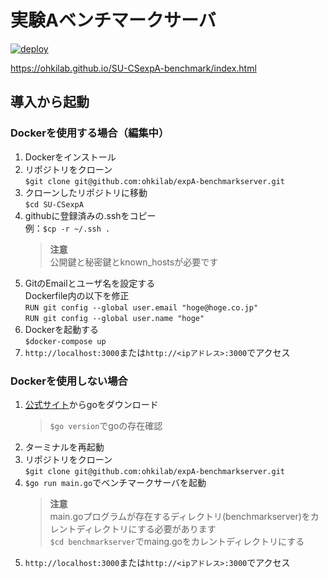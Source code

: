 # 実験Aベンチマークサーバ
[![deploy](https://github.com/ohkilab/expA-benchmarkserver/actions/workflows/main.yml/badge.svg)](https://github.com/ohkilab/expA-benchmarkserver/actions/workflows/main.yml)

https://ohkilab.github.io/SU-CSexpA-benchmark/index.html
## 導入から起動
### Dockerを使用する場合（編集中）
1. Dockerをインストール
2. リポジトリをクローン<br>
   `$git clone git@github.com:ohkilab/expA-benchmarkserver.git`
3. クローンしたリポジトリに移動<br>
   `$cd SU-CSexpA`
4. githubに登録済みの.sshをコピー<br>
   例：`$cp -r ~/.ssh .`
   > **注意** <br>
   公開鍵と秘密鍵とknown_hostsが必要です
5. GitのEmailとユーザ名を設定する<br>
   Dockerfile内の以下を修正<br>
   `RUN git config --global user.email "hoge@hoge.co.jp"`<br>
   `RUN git config --global user.name "hoge"`<br>
6. Dockerを起動する<br>
   `$docker-compose up`
7. `http://localhost:3000`または`http://<ipアドレス>:3000`でアクセス
   
### Dockerを使用しない場合
1. [公式サイト](https://go.dev/dl/)からgoをダウンロード
   > `$go version`でgoの存在確認
3. ターミナルを再起動
4. リポジトリをクローン<br>
   `$git clone git@github.com:ohkilab/expA-benchmarkserver.git`
5. `$go run main.go`でベンチマークサーバを起動
   > **注意** <br>
   main.goプログラムが存在するディレクトリ(benchmarkserver)をカレントディレクトリにする必要があります<br>
   `$cd benchmarkserver`でmaing.goをカレントディレクトリにする
6. `http://localhost:3000`または`http://<ipアドレス>:3000`でアクセス
